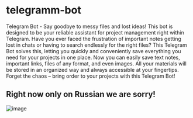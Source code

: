 # telegramm-bot
Telegram Bot - Say goodbye to messy files and lost ideas! This bot is designed to be your reliable assistant for project management right within Telegram. Have you ever faced the frustration of important notes getting lost in chats or having to search endlessly for the right files? This Telegram Bot solves this, letting you quickly and conveniently save everything you need for your projects in one place. Now you can easily save text notes, important links, files of any format, and even images. All your materials will be stored in an organized way and always accessible at your fingertips. Forget the chaos – bring order to your projects with this Telegram Bot!
## Right now only on Russian we are sorry!
![image](https://github.com/user-attachments/assets/8995a1dd-1cc6-4e91-a12d-c19b2498f649)
